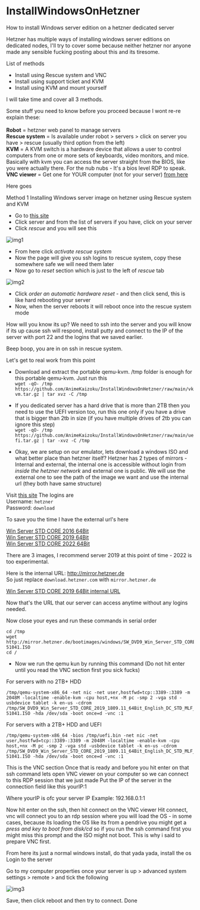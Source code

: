# InstallWindowsOnHetzner
How to install Windows server edition on a hetzner dedicated server

Hetzner has multiple ways of installing windows server editions on dedicated nodes, I'll try to cover some because neither hetzner nor anyone made any sensible fucking posting about this and its tiresome. 


List of methods 
- Install using Rescue system and VNC 
- Install using support ticket and KVM 
- Install using KVM and mount yourself 


I will take time and cover all 3 methods. 

Some stuff you need to know before you proceed because I wont re-re explain these:<br>
<br>
**Robot** = hetzner web panel to manage servers<br>
**Rescue system** = Is available under robot > servers > click on server you have > rescue (usually third option from the left)<br>
**KVM** = A KVM switch is a hardware device that allows a user to control computers from one or more sets of keyboards, video monitors, and mice. Basically with kvm you can access the server straight from the BIOS, like you were actually there. For the nub nubs -  It's a bios level RDP to speak.<br>
**VNC viewer** = Get one for YOUR computer (not for your server) [from here](https://www.realvnc.com/en/connect/download/viewer/)<br>

Here goes 

Method 1 
Installing Windows server image on hetzner using Rescue system and KVM

- Go to [this site](https://robot.your-server.de/server)
- Click server and from the list of servers if you have, click on your server 
- Click *rescue* and you will see this

![img1](https://i.imgur.com/Riqz6Nc.png)

- From here click *activate rescue system*
- Now the page will give you ssh logins to rescue system, copy these somewhere safe we will need them later 
- Now go to *reset* section which is just to the left of *rescue* tab 

![img2](https://i.imgur.com/02uYdZY.png)

- Click *order an automatic hardware reset* - and then click send, this is like hard rebooting your server
- Now, when the server reboots it will reboot once into the rescue system mode

How will you know its up?
We need to ssh into the server and you will know if its up cause ssh will respond, install putty and connect to the IP of the server with port 22 and the logins that we saved earlier. 

Beep boop, you are in on ssh in rescue system. 

Let's get to real work from this point 
- Download and extract the portable qemu-kvm. /tmp folder is enough for this portable qemu-kvm. Just run this<br>
`wget -qO- /tmp https://github.com/AnimeKaizoku/InstallWindowsOnHetzner/raw/main/vkvm.tar.gz | tar xvz -C /tmp`

- If you dedicated server has a hard drive that is more than 2TB then you need to use the UEFI version too, run this one only if you have a drive that is bigger than 2tb in size (if you have multiple drives of 2tb you can ignore this step)<br>
`wget -qO- /tmp https://github.com/AnimeKaizoku/InstallWindowsOnHetzner/raw/main/uefi.tar.gz | tar -xvz -C /tmp`

- Okay, we are setup on our emulator, lets download a windows ISO and what better place than hetzner itself? 
Hetzner has 2 types of mirrors - Internal and external, the internal one is accessible without login from *inside the hetzner network* and external one is public. 
We will use the external one to see the path of the image we want and use the internal url (they both have same structure)

Visit [this site](http://download.hetzner.com/bootimages/)
The logins are<br>
Username: `hetzner`<br>
Password: `download`<br>

To save you the time I have the external url's here 

[Win Server STD CORE 2016 64Bit](http://download.hetzner.com/bootimages/windows/SW_DVD9_Win_Server_STD_CORE_2016_64Bit_English_-4_DC_STD_MLF_X21-70526.ISO)<br>
[Win Server STD CORE 2019 64Bit](http://download.hetzner.com/bootimages/windows/SW_DVD9_Win_Server_STD_CORE_2019_1809.11_64Bit_English_DC_STD_MLF_X22-51041.ISO)<br>
[Win Server STD CORE 2022 64Bit](http://download.hetzner.com/bootimages/windows/SW_DVD9_Win_Server_STD_CORE_2022__64Bit_English_DC_STD_MLF_X22-74290.ISO)<br>

There are 3 images, I recommend server 2019 at this point of time - 2022 is too experimental.

Here is the internal URL: http://mirror.hetzner.de<br>
So just replace `download.hetzner.com` with `mirror.hetzner.de`

[Win Server STD CORE 2019 64Bit internal URL](http://mirror.hetzner.de/bootimages/windows/SW_DVD9_Win_Server_STD_CORE_2019_1809.11_64Bit_English_DC_STD_MLF_X22-51041.ISO)

Now that's the URL that our server can access anytime without any logins needed. 

Now close your eyes and run these commands in serial order<br>
```
cd /tmp
wget http://mirror.hetzner.de/bootimages/windows/SW_DVD9_Win_Server_STD_CORE_2019_1809.11_64Bit_English_DC_STD_MLF_X22-51041.ISO
cd /
```


- Now we run the qemu kun by running this command (Do not hit enter until you read the VNC section first you sick fucks)

For servers with no 2TB+ HDD
```
/tmp/qemu-system-x86_64 -net nic -net user,hostfwd=tcp::3389-:3389 -m 2048M -localtime -enable-kvm -cpu host,+nx -M pc -smp 2 -vga std -usbdevice tablet -k en-us -cdrom /tmp/SW_DVD9_Win_Server_STD_CORE_2019_1809.11_64Bit_English_DC_STD_MLF_X22-51041.ISO -hda /dev/sda -boot once=d -vnc :1
```

For servers with a 2TB+ HDD and UEFI
```
/tmp/qemu-system-x86_64 -bios /tmp/uefi.bin -net nic -net user,hostfwd=tcp::3389-:3389 -m 2048M -localtime -enable-kvm -cpu host,+nx -M pc -smp 2 -vga std -usbdevice tablet -k en-us -cdrom /tmp/SW_DVD9_Win_Server_STD_CORE_2019_1809.11_64Bit_English_DC_STD_MLF_X22-51041.ISO -hda /dev/sda -boot once=d -vnc :1
```

This is the VNC section
Once that is ready and before you hit enter on that ssh command lets open VNC viewer on your computer so we can connect to this RDP session that we just made 
Put the IP of the server in the connection field like this
yourIP:1

Where yourIP is ofc your server IP 
Example: 192.168.0.1:1


Now hit enter on the ssh, then hit connect on the VNC viewer
Hit connect, vnc will connect you to an rdp session where you will load the OS - in some cases, because its loading the OS like its from a pendrive you might get a *press and key to boot from disk/cd* so if you run the ssh command first you might miss this prompt and the ISO might not boot. 
This is why i said to prepare VNC first. 

From here its just a normal windows install, do that yada yada, install the os
Login to the server 

Go to my computer properties once your server is up > advanced system settings > remote > and tick the following 

![img3](https://i.imgur.com/BdmEbaL.png)

Save, then click reboot and then try to connect. 
Done
